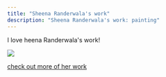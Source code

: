 ```yaml
---
title: "Sheena Randerwala's work"
description: "Sheena Randerwala's work: painting"
---
```

I love heena Randerwala's work!        

<img src="/Blog/img/faces.png" class="pic">

<a class="moreinfo" href="https://www.instagram.com/art.sheena/?hl=en"> check out more of her work</a>
